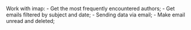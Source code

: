 Work with imap:
    - Get the most frequently encountered authors;
    - Get emails filtered by subject and date; 
    - Sending data via email;
    - Make email unread and deleted;
